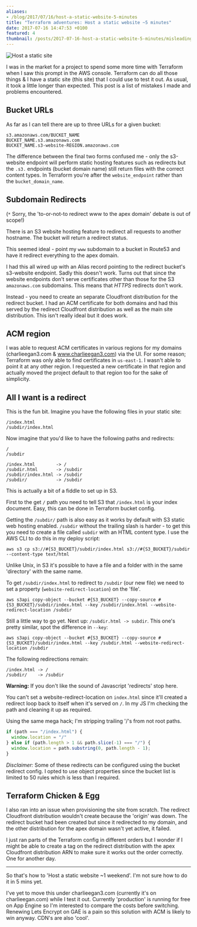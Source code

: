 ```yaml
---
aliases:
- /blog/2017/07/16/host-a-static-website-5-minutes
title: "Terraform adventures: Host a static website ~5 minutes"
date: 2017-07-16 14:47:53 +0100
featured: 4
thumbnail: /posts/2017-07-16-host-a-static-website-5-minutes/misleading.jpg
---
```


![Host a static site](/posts/2017-07-16-host-a-static-website-5-minutes/misleading.jpg)

I was in the market for a project to spend some more time with Terraform when I
saw this prompt in the AWS console. Terraform can do all those things & I have
a static site (this site) that I could use to test it out. As usual, it took a
little longer than expected. This post is a list of mistakes I made and
problems encountered.

## Bucket URLs

As far as I can tell there are up to three URLs for a given bucket:

```
s3.amazonaws.com/BUCKET_NAME
BUCKET_NAME.s3.amazonaws.com
BUCKET_NAME.s3-website-REGION.amazonaws.com
```

The difference between the final two forms confused me - only the s3-website
endpoint will perform static hosting features such as redirects but the `.s3.`
endpoints (bucket domain name) still return files with the correct content
types. In Terraform you're after the `website_endpoint` rather than the
`bucket_domain_name`.

## Subdomain Redirects

(`*` Sorry, the 'to-or-not-to redirect www to the apex domain' debate is out of
scope!)

There is an S3 website hosting feature to redirect all requests to another
hostname. The bucket will return a redirect status.

This seemed ideal - point my `www` subdomain to a bucket in Route53 and have it
redirect everything to the apex domain.

I had this all wired up with an Alias record pointing to the redirect bucket's
s3-website endpoint. Sadly this doesn't work. Turns out that since the website
endpoints don't serve certificates other than those for the S3 `amazonaws.com`
subdomains. This means that _HTTPS_ redirects don't work.

Instead - you need to create an separate Cloudfront distribution for the
redirect bucket. I had an ACM certificate for both domains and had this served
by the redirect Cloudfront distribution as well as the main site distribution.
This isn't really ideal but it does work.

## ACM region
I was able to request ACM certificates in various regions for my domains
(charlieegan3.com & www.charlieegan3.com) via the UI. For some reason;
Terraform was only able to find certificates in `us-east-1`. I wasn't able to
point it at any other region. I requested a new certificate in that region and
actually moved the project default to that region too for the sake of
simplicity.

## All I want is a redirect

This is the fun bit. Imagine you have the following files in your static site:

```
/index.html
/subdir/index.html
```

Now imagine that you'd like to have the following paths and redirects:

```
/
/subdir

/index.html        -> /
/subdir.html       -> /subdir
/subdir/index.html -> /subdir
/subdir/           -> /subdir
```

This is actually a bit of a fiddle to set up in S3.

First to the get `/` path you need to tell S3 that `/index.html` is your index
document. Easy, this can be done in Terraform bucket config.

Getting the `/subdir/` path is also easy as it works by default with S3 static
web hosting enabled. `/subdir` without the trailing slash is harder - to get
this you need to create a file called `subdir` with an HTML content type. I use
the AWS CLI to do this in my deploy script:

```
aws s3 cp s3://#{S3_BUCKET}/subdir/index.html s3://#{S3_BUCKET}/subdir --content-type text/html
```

Unlike Unix, in S3 it's possible to have a file and a folder with in the same
'directory' with the same name.

To get `/subdir/index.html` to redirect to `/subdir` (our new file) we need to
set a property (`website-redirect-location`) on the 'file'.

```
aws s3api copy-object --bucket #{S3_BUCKET} --copy-source #{S3_BUCKET}/subdir/index.html --key /subdir/index.html --website-redirect-location /subdir
```

Still a little way to go yet. Next up: `/subdir.html -> subdir`. This one's
pretty similar, spot the difference in `--key`:

```
aws s3api copy-object --bucket #{S3_BUCKET} --copy-source #{S3_BUCKET}/subdir/index.html --key /subdir.html --website-redirect-location /subdir
```

The following redirections remain:

```
/index.html -> /
/subdir/    -> /subdir
```

**Warning:** If you don't like the sound of Javascript 'redirects' stop here.

You can't set a website-redirect-location on `index.html` since it'll created a
redirect loop back to itself when it's served on `/`. In my JS I'm checking the
path and cleaning it up as required.

Using the same mega hack; I'm stripping trailing '/'s from not root paths.

```js
if (path === "/index.html") {
  window.location = "/"
} else if (path.length > 1 && path.slice(-1) === "/") {
  window.location = path.substring(0, path.length - 1);
}
```

_Disclaimer:_ Some of these redirects can be configured using the bucket redirect
config. I opted to use object properties since the bucket list is limited to 50
rules which is less than I required.

## Terraform Chicken & Egg

I also ran into an issue when provisioning the site from scratch. The redirect
Cloudfront distribution wouldn't create because the 'origin' was down. The
redirect bucket had been created but since it redirected to my domain, and the
other distribution for the apex domain wasn't yet active, it failed.

I just ran parts of the Terraform config in different orders but I wonder if
I might be able to create a tag on the redirect distribution with the apex
Cloudfront distribution ARN to make sure it works out the order correctly. One
for another day.

<hr/>

So that's how to 'Host a static website ~1 weekend'. I'm not sure how to do
it in 5 mins yet.

I've yet to move this under charlieegan3.com (currently it's on
charlieegan.com) while I test it out. Currently
'production' is running for free on App Engine so I'm interested to compare the
costs before switching.  Renewing Lets Encrypt on GAE is a pain so this
solution with ACM is likely to win anyway. CDN's are also 'cool'.
